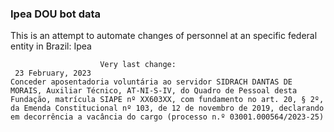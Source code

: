  ### Ipea DOU bot data
 This is an attempt to automate changes of personnel at an specific federal entity in Brazil: Ipea
 
                        Very last change: 
 	 23 February, 2023
	Conceder aposentadoria voluntária ao servidor SIDRACH DANTAS DE MORAIS, Auxiliar Técnico, AT-NI-S-IV, do Quadro de Pessoal desta Fundação, matrícula SIAPE nº XX603XX, com fundamento no art. 20, § 2º, da Emenda Constitucional nº 103, de 12 de novembro de 2019, declarando em decorrência a vacância do cargo (processo n.º 03001.000564/2023-25)
